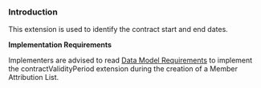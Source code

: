 ### Introduction

This extension is used to identify the contract start and end dates.  


**Implementation Requirements**

Implementers are advised to read [Data Model Requirements](spec.html#member-attribution-list-data-model-requirements) to implement the contractValidityPeriod extension during the creation of a Member Attribution List.



